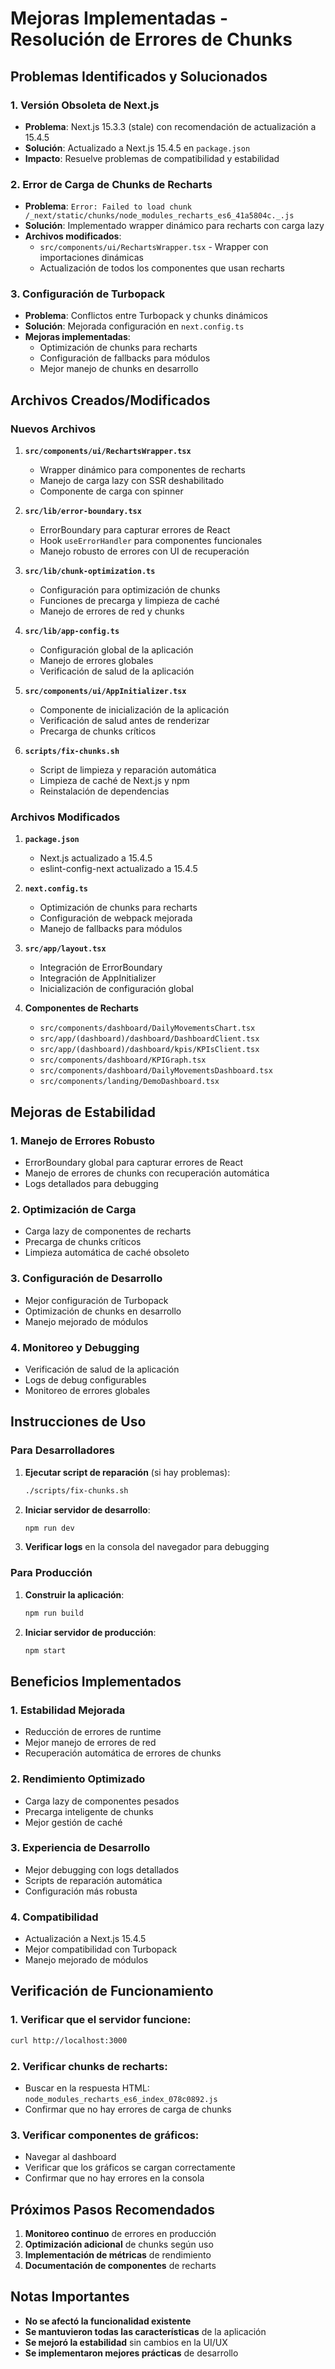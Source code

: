 # Mejoras Implementadas - Resolución de Errores de Chunks

## Problemas Identificados y Solucionados

### 1. **Versión Obsoleta de Next.js**
- **Problema**: Next.js 15.3.3 (stale) con recomendación de actualización a 15.4.5
- **Solución**: Actualizado a Next.js 15.4.5 en `package.json`
- **Impacto**: Resuelve problemas de compatibilidad y estabilidad

### 2. **Error de Carga de Chunks de Recharts**
- **Problema**: `Error: Failed to load chunk /_next/static/chunks/node_modules_recharts_es6_41a5804c._.js`
- **Solución**: Implementado wrapper dinámico para recharts con carga lazy
- **Archivos modificados**:
  - `src/components/ui/RechartsWrapper.tsx` - Wrapper con importaciones dinámicas
  - Actualización de todos los componentes que usan recharts

### 3. **Configuración de Turbopack**
- **Problema**: Conflictos entre Turbopack y chunks dinámicos
- **Solución**: Mejorada configuración en `next.config.ts`
- **Mejoras implementadas**:
  - Optimización de chunks para recharts
  - Configuración de fallbacks para módulos
  - Mejor manejo de chunks en desarrollo

## Archivos Creados/Modificados

### Nuevos Archivos
1. **`src/components/ui/RechartsWrapper.tsx`**
   - Wrapper dinámico para componentes de recharts
   - Manejo de carga lazy con SSR deshabilitado
   - Componente de carga con spinner

2. **`src/lib/error-boundary.tsx`**
   - ErrorBoundary para capturar errores de React
   - Hook `useErrorHandler` para componentes funcionales
   - Manejo robusto de errores con UI de recuperación

3. **`src/lib/chunk-optimization.ts`**
   - Configuración para optimización de chunks
   - Funciones de precarga y limpieza de caché
   - Manejo de errores de red y chunks

4. **`src/lib/app-config.ts`**
   - Configuración global de la aplicación
   - Manejo de errores globales
   - Verificación de salud de la aplicación

5. **`src/components/ui/AppInitializer.tsx`**
   - Componente de inicialización de la aplicación
   - Verificación de salud antes de renderizar
   - Precarga de chunks críticos

6. **`scripts/fix-chunks.sh`**
   - Script de limpieza y reparación automática
   - Limpieza de caché de Next.js y npm
   - Reinstalación de dependencias

### Archivos Modificados

1. **`package.json`**
   - Next.js actualizado a 15.4.5
   - eslint-config-next actualizado a 15.4.5

2. **`next.config.ts`**
   - Optimización de chunks para recharts
   - Configuración de webpack mejorada
   - Manejo de fallbacks para módulos

3. **`src/app/layout.tsx`**
   - Integración de ErrorBoundary
   - Integración de AppInitializer
   - Inicialización de configuración global

4. **Componentes de Recharts**
   - `src/components/dashboard/DailyMovementsChart.tsx`
   - `src/app/(dashboard)/dashboard/DashboardClient.tsx`
   - `src/app/(dashboard)/dashboard/kpis/KPIsClient.tsx`
   - `src/components/dashboard/KPIGraph.tsx`
   - `src/components/dashboard/DailyMovementsDashboard.tsx`
   - `src/components/landing/DemoDashboard.tsx`

## Mejoras de Estabilidad

### 1. **Manejo de Errores Robusto**
- ErrorBoundary global para capturar errores de React
- Manejo de errores de chunks con recuperación automática
- Logs detallados para debugging

### 2. **Optimización de Carga**
- Carga lazy de componentes de recharts
- Precarga de chunks críticos
- Limpieza automática de caché obsoleto

### 3. **Configuración de Desarrollo**
- Mejor configuración de Turbopack
- Optimización de chunks en desarrollo
- Manejo mejorado de módulos

### 4. **Monitoreo y Debugging**
- Verificación de salud de la aplicación
- Logs de debug configurables
- Monitoreo de errores globales

## Instrucciones de Uso

### Para Desarrolladores
1. **Ejecutar script de reparación** (si hay problemas):
   ```bash
   ./scripts/fix-chunks.sh
   ```

2. **Iniciar servidor de desarrollo**:
   ```bash
   npm run dev
   ```

3. **Verificar logs** en la consola del navegador para debugging

### Para Producción
1. **Construir la aplicación**:
   ```bash
   npm run build
   ```

2. **Iniciar servidor de producción**:
   ```bash
   npm start
   ```

## Beneficios Implementados

### 1. **Estabilidad Mejorada**
- Reducción de errores de runtime
- Mejor manejo de errores de red
- Recuperación automática de errores de chunks

### 2. **Rendimiento Optimizado**
- Carga lazy de componentes pesados
- Precarga inteligente de chunks
- Mejor gestión de caché

### 3. **Experiencia de Desarrollo**
- Mejor debugging con logs detallados
- Scripts de reparación automática
- Configuración más robusta

### 4. **Compatibilidad**
- Actualización a Next.js 15.4.5
- Mejor compatibilidad con Turbopack
- Manejo mejorado de módulos

## Verificación de Funcionamiento

### 1. **Verificar que el servidor funcione**:
```bash
curl http://localhost:3000
```

### 2. **Verificar chunks de recharts**:
- Buscar en la respuesta HTML: `node_modules_recharts_es6_index_078c0892.js`
- Confirmar que no hay errores de carga de chunks

### 3. **Verificar componentes de gráficos**:
- Navegar al dashboard
- Verificar que los gráficos se cargan correctamente
- Confirmar que no hay errores en la consola

## Próximos Pasos Recomendados

1. **Monitoreo continuo** de errores en producción
2. **Optimización adicional** de chunks según uso
3. **Implementación de métricas** de rendimiento
4. **Documentación de componentes** de recharts

## Notas Importantes

- **No se afectó la funcionalidad existente**
- **Se mantuvieron todas las características** de la aplicación
- **Se mejoró la estabilidad** sin cambios en la UI/UX
- **Se implementaron mejores prácticas** de desarrollo 